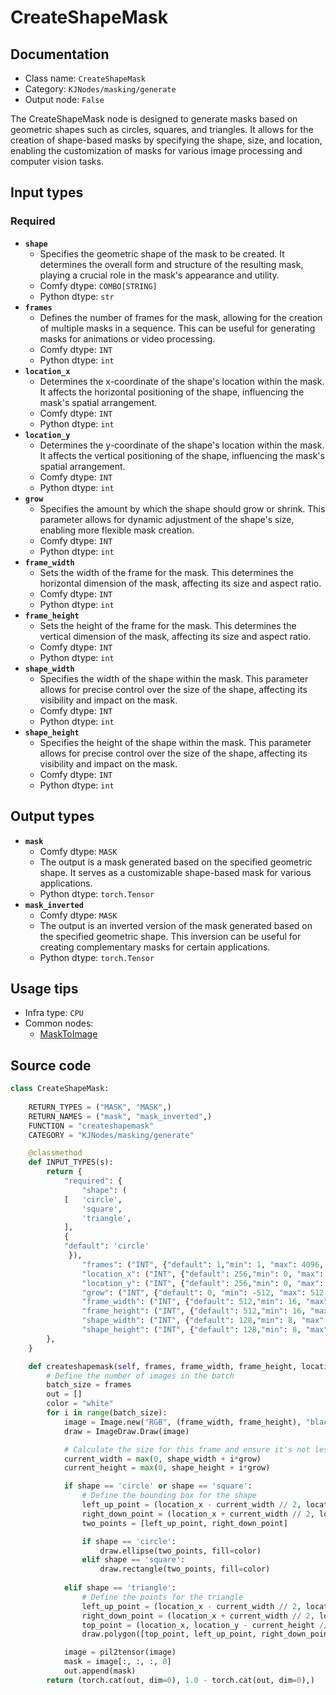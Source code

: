 # CreateShapeMask
## Documentation
- Class name: `CreateShapeMask`
- Category: `KJNodes/masking/generate`
- Output node: `False`

The CreateShapeMask node is designed to generate masks based on geometric shapes such as circles, squares, and triangles. It allows for the creation of shape-based masks by specifying the shape, size, and location, enabling the customization of masks for various image processing and computer vision tasks.
## Input types
### Required
- **`shape`**
    - Specifies the geometric shape of the mask to be created. It determines the overall form and structure of the resulting mask, playing a crucial role in the mask's appearance and utility.
    - Comfy dtype: `COMBO[STRING]`
    - Python dtype: `str`
- **`frames`**
    - Defines the number of frames for the mask, allowing for the creation of multiple masks in a sequence. This can be useful for generating masks for animations or video processing.
    - Comfy dtype: `INT`
    - Python dtype: `int`
- **`location_x`**
    - Determines the x-coordinate of the shape's location within the mask. It affects the horizontal positioning of the shape, influencing the mask's spatial arrangement.
    - Comfy dtype: `INT`
    - Python dtype: `int`
- **`location_y`**
    - Determines the y-coordinate of the shape's location within the mask. It affects the vertical positioning of the shape, influencing the mask's spatial arrangement.
    - Comfy dtype: `INT`
    - Python dtype: `int`
- **`grow`**
    - Specifies the amount by which the shape should grow or shrink. This parameter allows for dynamic adjustment of the shape's size, enabling more flexible mask creation.
    - Comfy dtype: `INT`
    - Python dtype: `int`
- **`frame_width`**
    - Sets the width of the frame for the mask. This determines the horizontal dimension of the mask, affecting its size and aspect ratio.
    - Comfy dtype: `INT`
    - Python dtype: `int`
- **`frame_height`**
    - Sets the height of the frame for the mask. This determines the vertical dimension of the mask, affecting its size and aspect ratio.
    - Comfy dtype: `INT`
    - Python dtype: `int`
- **`shape_width`**
    - Specifies the width of the shape within the mask. This parameter allows for precise control over the size of the shape, affecting its visibility and impact on the mask.
    - Comfy dtype: `INT`
    - Python dtype: `int`
- **`shape_height`**
    - Specifies the height of the shape within the mask. This parameter allows for precise control over the size of the shape, affecting its visibility and impact on the mask.
    - Comfy dtype: `INT`
    - Python dtype: `int`
## Output types
- **`mask`**
    - Comfy dtype: `MASK`
    - The output is a mask generated based on the specified geometric shape. It serves as a customizable shape-based mask for various applications.
    - Python dtype: `torch.Tensor`
- **`mask_inverted`**
    - Comfy dtype: `MASK`
    - The output is an inverted version of the mask generated based on the specified geometric shape. This inversion can be useful for creating complementary masks for certain applications.
    - Python dtype: `torch.Tensor`
## Usage tips
- Infra type: `CPU`
- Common nodes:
    - [MaskToImage](../../Comfy/Nodes/MaskToImage.md)



## Source code
```python
class CreateShapeMask:
    
    RETURN_TYPES = ("MASK", "MASK",)
    RETURN_NAMES = ("mask", "mask_inverted",)
    FUNCTION = "createshapemask"
    CATEGORY = "KJNodes/masking/generate"

    @classmethod
    def INPUT_TYPES(s):
        return {
            "required": {
                "shape": (
            [   'circle',
                'square',
                'triangle',
            ],
            {
            "default": 'circle'
             }),
                "frames": ("INT", {"default": 1,"min": 1, "max": 4096, "step": 1}),
                "location_x": ("INT", {"default": 256,"min": 0, "max": 4096, "step": 1}),
                "location_y": ("INT", {"default": 256,"min": 0, "max": 4096, "step": 1}),
                "grow": ("INT", {"default": 0, "min": -512, "max": 512, "step": 1}),
                "frame_width": ("INT", {"default": 512,"min": 16, "max": 4096, "step": 1}),
                "frame_height": ("INT", {"default": 512,"min": 16, "max": 4096, "step": 1}),
                "shape_width": ("INT", {"default": 128,"min": 8, "max": 4096, "step": 1}),
                "shape_height": ("INT", {"default": 128,"min": 8, "max": 4096, "step": 1}),
        },
    } 

    def createshapemask(self, frames, frame_width, frame_height, location_x, location_y, shape_width, shape_height, grow, shape):
        # Define the number of images in the batch
        batch_size = frames
        out = []
        color = "white"
        for i in range(batch_size):
            image = Image.new("RGB", (frame_width, frame_height), "black")
            draw = ImageDraw.Draw(image)

            # Calculate the size for this frame and ensure it's not less than 0
            current_width = max(0, shape_width + i*grow)
            current_height = max(0, shape_height + i*grow)

            if shape == 'circle' or shape == 'square':
                # Define the bounding box for the shape
                left_up_point = (location_x - current_width // 2, location_y - current_height // 2)
                right_down_point = (location_x + current_width // 2, location_y + current_height // 2)
                two_points = [left_up_point, right_down_point]

                if shape == 'circle':
                    draw.ellipse(two_points, fill=color)
                elif shape == 'square':
                    draw.rectangle(two_points, fill=color)
                    
            elif shape == 'triangle':
                # Define the points for the triangle
                left_up_point = (location_x - current_width // 2, location_y + current_height // 2) # bottom left
                right_down_point = (location_x + current_width // 2, location_y + current_height // 2) # bottom right
                top_point = (location_x, location_y - current_height // 2) # top point
                draw.polygon([top_point, left_up_point, right_down_point], fill=color)

            image = pil2tensor(image)
            mask = image[:, :, :, 0]
            out.append(mask)
        return (torch.cat(out, dim=0), 1.0 - torch.cat(out, dim=0),)

```
